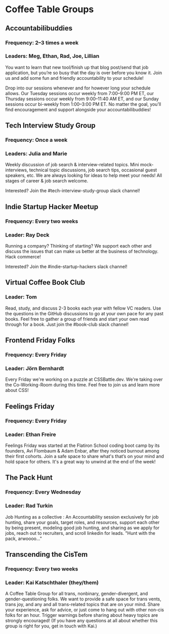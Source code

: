 # Coffee Table Groups

## Accountabilibuddies

### Frequency: 2–3 times a week

### Leaders: Meg, Ethan, Rad, Joe, Lillian

You want to learn that new tool/finish up that blog post/send that job application, but you’re so busy that the day is over before you know it. Join us and add some fun and friendly accountability to your schedule!

Drop into our sessions whenever and for however long your schedule allows. Our Tuesday sessions occur weekly from 7:00–9:00 PM ET, our Thursday sessions occur weekly from 9:00–11:40 AM ET, and our Sunday sessions occur bi-weekly from 1:00–3:00 PM ET. No matter the goal, you’ll find encouragement and support alongside your accountabilibuddies!

## Tech Interview Study Group

### Frequency: Once a week

### Leaders: Julia and Marie

Weekly discussion of job search & interview-related topics. Mini mock-interviews, technical topic discussions, job search tips, occasional guest speakers, etc. We are always looking for ideas to help meet your needs! All stages of career & job search welcome.

Interested? Join the #tech-interview-study-group slack channel!

## Indie Startup Hacker Meetup

### Frequency: Every two weeks

### Leader: Ray Deck

Running a company? Thinking of starting? We support each other and discuss the issues that can make us better at the business of technology. Hack commerce!

Interested? Join the #indie-startup-hackers slack channel!

## Virtual Coffee Book Club

### Leader: Tom

Read, study, and discuss 2-3 books each year with fellow VC readers. Use the questions in the GitHub discussions to go at your own pace for any past books. Feel free to gather a group of friends and start your own read through for a book. Just join the #book-club slack channel!

## Frontend Friday Folks

### Frequency: Every Friday

### Leader: Jörn Bernhardt

Every Friday we're working on a puzzle at CSSBattle.dev. We're taking over the Co-Working-Room during this time. Feel free to join us and learn more about CSS!

## Feelings Friday

### Frequency: Every Friday

### Leader: Ethan Freire

Feelings Friday was started at the Flatiron School coding boot camp by its founders, Avi Flombaum & Adam Enbar, after they noticed burnout among their first cohorts. Join a safe space to share what's that’s on your mind and hold space for others. It's a great way to unwind at the end of the week!

## The Pack Hunt

### Frequency: Every Wednesday

### Leader: Rad Turkin

Job Hunting as a collective : An Accountability session exclusively for job hunting, share your goals, target roles, and resources, support each other by being present, modeling good job hunting, and sharing as we apply for jobs, reach out to recruiters, and scroll linkedin for leads. "Hunt with the pack, arwoooo..."

## Transcending the CisTem

### Frequency: Every two weeks

### Leader: Kai Katschthaler (they/them)

A Coffee Table Group for all trans, nonbinary, gender-divergent, and gender-questioning folks. We want to provide a safe space for trans vents, trans joy, and any and all trans-related topics that are on your mind. Share your experience, ask for advice, or just come to hang out with other non-cis folks for an hour. Trigger warnings before sharing about heavy topics are strongly encouraged! (If you have any questions at all about whether this group is right for you, get in touch with Kai.)
